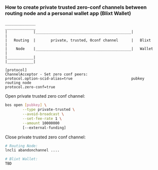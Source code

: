 ### How to create private trusted zero-conf channels between routing node and a personal wallet app (Blixt Wallet)

```
______________                                            ______________
|            |____________________________________________|            |
|   Routing  |       private, trusted, 0conf channel      |   Blixt    |
|    Node    |____________________________________________|   Wallet   |
|____________|                                            |____________|

[protocol]                                                ChannelAcceptor - Set zero conf peers:
protocol.option-scid-alias=true                           pubkey routing node
protocol.zero-conf=true
```
Open private trusted zero conf channel:
```bash
bos open [pubkey] \
        --type private-trusted \
        --avoid-broadcast \
        --set-fee-rate 1 \
        --amount 10000000
        [--external-funding]
```

Close private trusted zero conf channel:
```bash
# Routing Node:
lncli abandonchannel ....

# Blixt Wallet:
TBD
```
